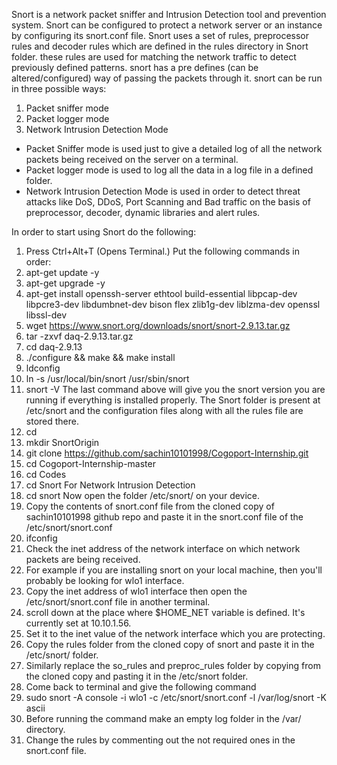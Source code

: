 Snort is a network packet sniffer and Intrusion Detection tool and prevention system.
Snort can be configured to protect a network server or an instance by configuring its snort.conf file.
Snort uses a set of rules, preprocessor rules and decoder rules which are defined in the rules directory in Snort folder. these rules are used for matching the network traffic to detect previously defined patterns. snort has a pre defines (can be altered/configured) way of passing the packets through it. 
snort can be run in three possible ways:
1) Packet sniffer mode
2) Packet logger mode
3) Network Intrusion Detection Mode
- Packet Sniffer mode is used just to give a detailed log of all the network packets being received on the server on a terminal.
- Packet logger mode is used to log all the data in a log file in a defined folder.
- Network Intrusion Detection Mode is used in order to detect threat attacks like DoS, DDoS, Port Scanning and Bad traffic on the basis of preprocessor, decoder, dynamic libraries and alert rules.

In order to start using Snort do the following:
1) Press Ctrl+Alt+T (Opens Terminal.)
Put the following commands in order: 
2) apt-get update -y 
3) apt-get upgrade -y
4) apt-get install openssh-server ethtool build-essential libpcap-dev libpcre3-dev libdumbnet-dev bison flex zlib1g-dev liblzma-dev openssl libssl-dev
5) wget https://www.snort.org/downloads/snort/snort-2.9.13.tar.gz
6) tar -zxvf daq-2.9.13.tar.gz
7) cd daq-2.9.13
8) ./configure && make && make install
9) ldconfig
10) ln -s /usr/local/bin/snort /usr/sbin/snort
11) snort -V
The last command above will give you the snort version you are running if everything is installed properly.
The Snort folder is present at /etc/snort and the configuration files along with all the rules file are stored there.
12) cd
13) mkdir SnortOrigin
14) git clone https://github.com/sachin10101998/Cogoport-Internship.git
15) cd Cogoport-Internship-master
16) cd Codes
17) cd Snort For Network Intrusion Detection
18) cd snort
Now open the folder /etc/snort/ on your device.
19) Copy the contents of snort.conf file from the cloned copy of sachin10101998 github repo and paste it in the snort.conf file of the /etc/snort/snort.conf
20) ifconfig
21) Check the inet address of the network interface on which network packets are being received.
22) For example if you are installing snort on your local machine, then you'll probably be looking for wlo1 interface.
23) Copy the inet address of wlo1 interface then open the /etc/snort/snort.conf file in another terminal.
24) scroll down at the place where $HOME_NET variable is defined. It's currently set at 10.10.1.56.
25) Set it to the inet value of the network interface which you are protecting.
26) Copy the rules folder from the cloned copy of snort and paste it in the /etc/snort/ folder.
27) Similarly replace the so_rules and preproc_rules folder by copying from the cloned copy and pasting it in the /etc/snort folder.
28) Come back to terminal and give the following command
29) sudo snort -A console -i wlo1 -c /etc/snort/snort.conf -l /var/log/snort -K ascii
30) Before running the command make an empty log folder in the /var/ directory.
31) Change the rules by commenting out the not required ones in the snort.conf file.
